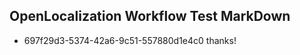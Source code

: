 ## OpenLocalization Workflow Test MarkDown
* 697f29d3-5374-42a6-9c51-557880d1e4c0 thanks!

<!--HONumber=Jul16_HO2-->


